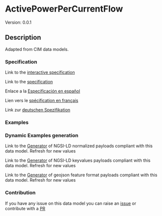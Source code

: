 # ActivePowerPerCurrentFlow
Version: 0.0.1

## Description 

Adapted from CIM data models. 
### Specification

Link to the [interactive specification](https://swagger.lab.fiware.org/?url=https://github.com/smart-data-models/dataModel.EnergyCIM/blob/master/ActivePowerPerCurrentFlow/swagger.yaml)

Link to the [specification](https://github.com/smart-data-models/dataModel.EnergyCIM/blob/master/ActivePowerPerCurrentFlow/doc/spec.md)

Enlace a la [Especificación en español](https://github.com/smart-data-models/dataModel.EnergyCIM/blob/master/ActivePowerPerCurrentFlow/doc/spec_ES.md)

Lien vers le [spécification en français](https://github.com/smart-data-models/dataModel.EnergyCIM/blob/master/ActivePowerPerCurrentFlow/doc/spec_FR.md)

Link zur [deutschen Spezifikation](https://github.com/smart-data-models/dataModel.EnergyCIM/blob/master/ActivePowerPerCurrentFlow/doc/spec_DE.md)
### Examples
### Dynamic Examples generation

Link to the [Generator](https://smartdatamodels.org/extra/ngsi-ld_generator.php?schemaUrl=https://raw.githubusercontent.com/smart-data-models/dataModel.EnergyCIM/master/ActivePowerPerCurrentFlow/schema.json&email=info@smartdatamodels.org) of NGSI-LD normalized payloads compliant with this data model. Refresh for new values

Link to the [Generator](https://smartdatamodels.org/extra/ngsi-ld_generator_keyvalues.php?schemaUrl=https://raw.githubusercontent.com/smart-data-models/dataModel.EnergyCIM/master/ActivePowerPerCurrentFlow/schema.json&email=info@smartdatamodels.org) of NGSI-LD keyvalues payloads compliant with this data model. Refresh for new values

Link to the [Generator](https://smartdatamodels.org/extra/geojson_features_generator_v1.0.php?schemaUrl=https://raw.githubusercontent.com/smart-data-models/dataModel.EnergyCIM/master/ActivePowerPerCurrentFlow/schema.json&email=info@smartdatamodels.org) of geojson feature format payloads compliant with this data model. Refresh for new values
### Contribution

 If you have any issue on this data model you can raise an [issue](https://github.com/smart-data-models/dataModel.EnergyCIM/issues)  or contribute with a [PR](https://github.com/smart-data-models/dataModel.EnergyCIM/pulls)